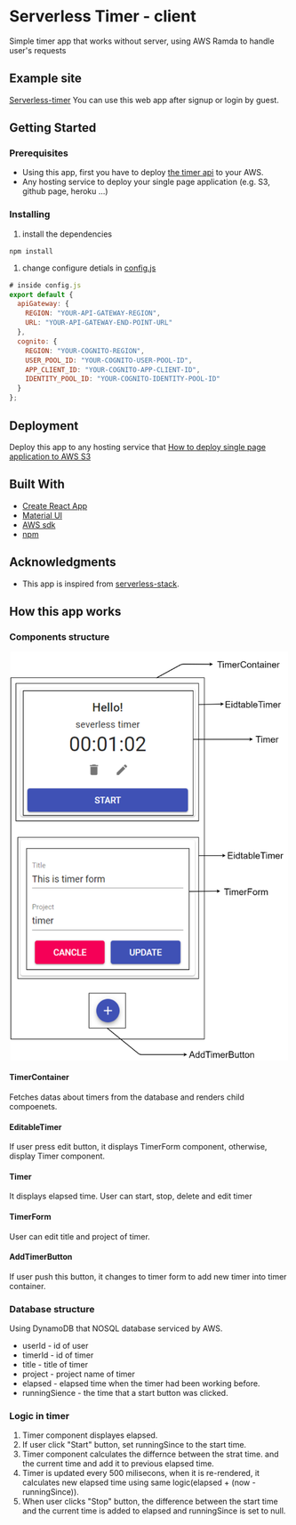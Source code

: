 # Serverless Timer - client
Simple timer app that works without server, using AWS Ramda to handle user's requests

## Example site
[Serverless-timer](http://serverless-timer-client.s3-website.ap-northeast-2.amazonaws.com/)
You can use this web app after signup or login by guest. 

## Getting Started
### Prerequisites
* Using this app, first you have to deploy [the timer api](https://github.com/sfuxy2283/serverless-timer-api) to your AWS.
* Any hosting service to deploy your single page application (e.g. S3, github page, heroku ...) 

### Installing
1. install the dependencies
```
npm install
```
1. change configure detials in [config.js](https://github.com/sfuxy2283/serverless-timer-client/blob/master/src/config.js)
```javascript
# inside config.js
export default {
  apiGateway: {
    REGION: "YOUR-API-GATEWAY-REGION",
    URL: "YOUR-API-GATEWAY-END-POINT-URL"
  },
  cognito: {
    REGION: "YOUR-COGNITO-REGION",
    USER_POOL_ID: "YOUR-COGNITO-USER-POOL-ID",
    APP_CLIENT_ID: "YOUR-COGNITO-APP-CLIENT-ID",
    IDENTITY_POOL_ID: "YOUR-COGNITO-IDENTITY-POOL-ID"
  }
};
```

## Deployment
Deploy this app to any hosting service that
[How to deploy single page application to AWS S3](https://docs.aws.amazon.com/AmazonS3/latest/dev/WebsiteHosting.html)

## Built With
* [Create React App](https://github.com/facebook/create-react-app)
* [Material UI](https://github.com/mui-org/material-ui)
* [AWS sdk](https://github.com/aws/aws-sdk-js)
* [npm](https://npm.community/)

## Acknowledgments
* This app is inspired from [serverless-stack](https://serverless-stack.com/).

## How this app works
### Components structure
<p align="center">
  <img src="https://github.com/sfuxy2283/serverless-timer-client/blob/master/timer_structure.png" width="500" title="diagram">
</p>

#### TimerContainer
Fetches datas about timers from the database and renders child compoenets.
#### EditableTimer
If user press edit button, it displays TimerForm component, otherwise, display Timer component.
#### Timer
It displays elapsed time. User can start, stop, delete and edit timer
#### TimerForm
User can edit title and project of timer.
#### AddTimerButton
If user push this button, it changes to timer form to add new timer into timer container.

### Database structure
Using DynamoDB that NOSQL database serviced by AWS.
* userId - id of user
* timerId - id of timer
* title - title of timer
* project - project name of timer
* elapsed - elapsed time when the timer had been working before.
* runningSience - the time that a start button was clicked. 

### Logic in timer
1. Timer component displayes elapsed.
1. If user click "Start" button, set runningSince to the start time.
1. Timer component calculates the differnce between the strat time. and the current time and add it to previous elapsed time.
1. Timer is updated every 500 milisecons, when it is re-rendered, it calculates new elapsed time using same logic(elapsed + (now - runningSince)).
1. When user clicks "Stop" button, the difference between the start time and the current time is added to elapsed and runningSince is set to null.

